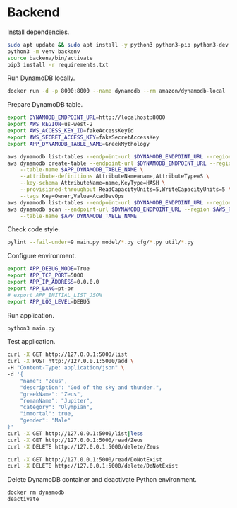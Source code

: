 # Backend

Install dependencies.

```bash
sudo apt update && sudo apt install -y python3 python3-pip python3-dev python3-venv
python3 -m venv backenv
source backenv/bin/activate
pip3 install -r requirements.txt
```

Run DynamoDB locally.

```bash
docker run -d -p 8000:8000 --name dynamodb --rm amazon/dynamodb-local
```

Prepare DynamoDB table.

```bash
export DYNAMODB_ENDPOINT_URL=http://localhost:8000
export AWS_REGION=us-west-2
export AWS_ACCESS_KEY_ID=fakeAccessKeyId
export AWS_SECRET_ACCESS_KEY=fakeSecretAccessKey
export APP_DYNAMODB_TABLE_NAME=GreekMythology

aws dynamodb list-tables --endpoint-url $DYNAMODB_ENDPOINT_URL --region $AWS_REGION
aws dynamodb create-table --endpoint-url $DYNAMODB_ENDPOINT_URL --region $AWS_REGION \
    --table-name $APP_DYNAMODB_TABLE_NAME \
    --attribute-definitions AttributeName=name,AttributeType=S \
    --key-schema AttributeName=name,KeyType=HASH \
    --provisioned-throughput ReadCapacityUnits=5,WriteCapacityUnits=5 \
    --tags Key=Owner,Value=AcadDevOps
aws dynamodb list-tables --endpoint-url $DYNAMODB_ENDPOINT_URL --region $AWS_REGION
aws dynamodb scan --endpoint-url $DYNAMODB_ENDPOINT_URL --region $AWS_REGION \
    --table-name $APP_DYNAMODB_TABLE_NAME
```

Check code style.

```bash
pylint --fail-under=9 main.py model/*.py cfg/*.py util/*.py
```

Configure environment.

```bash
export APP_DEBUG_MODE=True
export APP_TCP_PORT=5000
export APP_IP_ADDRESS=0.0.0.0
export APP_LANG=pt-br
# export APP_INITIAL_LIST_JSON
export APP_LOG_LEVEL=DEBUG
```

Run application.

```bash
python3 main.py
```

Test application.

```bash
curl -X GET http://127.0.0.1:5000/list
curl -X POST http://127.0.0.1:5000/add \
-H "Content-Type: application/json" \
-d '{
    "name": "Zeus",
    "description": "God of the sky and thunder.",
    "greekName": "Zeus",
    "romanName": "Jupiter",
    "category": "Olympian",
    "immortal": true,
    "gender": "Male"
}'
curl -X GET http://127.0.0.1:5000/list|less
curl -X GET http://127.0.0.1:5000/read/Zeus
curl -X DELETE http://127.0.0.1:5000/delete/Zeus
 ```


```bash
curl -X GET http://127.0.0.1:5000/read/DoNotExist
curl -X DELETE http://127.0.0.1:5000/delete/DoNotExist
 ```


Delete DynamoDB container and deactivate Python environment.

```bash
docker rm dynamodb
deactivate
```
